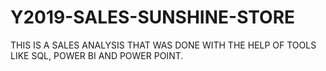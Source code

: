 # Y2019-SALES-SUNSHINE-STORE
THIS IS A SALES ANALYSIS THAT WAS DONE WITH THE HELP OF TOOLS LIKE SQL, POWER BI AND POWER POINT.
